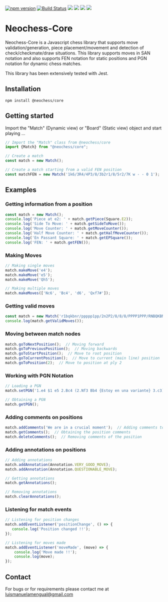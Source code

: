[![npm version](https://badge.fury.io/js/%40neochess%2Fcore.svg)](https://badge.fury.io/js/%40neochess%2Fcore)
[![Build Status](https://travis-ci.org/luismanuelamengual/Neochess-Core.svg?branch=main)](https://travis-ci.org/luismanuelamengual/Neochess-Core)
![](https://img.shields.io/github/forks/luismanuelamengual/Neochess-Core.svg?style=social&label=Fork)
![](https://img.shields.io/github/stars/luismanuelamengual/Neochess-Core.svg?style=social&label=Star)
![](https://img.shields.io/github/watchers/luismanuelamengual/Neochess-Core.svg?style=social&label=Watch)
![](https://img.shields.io/github/followers/luismanuelamengual.svg?style=social&label=Follow)

# Neochess-Core

Neochess-Core is a Javascript chess library that supports move validation/generation, piece placement/movement and detection of check/checkmate/draw situations. This library supports moves in SAN notation and also supports FEN notation for static positions and PGN notation for dynamic chess matches. 

This library has been extensively tested with Jest.

## Installation

```
npm install @neochess/core
```

## Getting started

Import the "Match" (Dynamic view) or "Board" (Static view) object and start playing ...

```js
// Import the "Match" class from @neochess/core
import {Match} from "@neochess/core";

// Create a match
const match = new Match();

// Create a match starting from a valid FEN position 
const matchFEN = new Match('1k6/3R4/4P3/8/3b2r1/8/5r2/7K w - - 0 1');
```

## Examples

### Getting information from a position

```js
const match = new Match();
console.log('Piece at e2: ' + match.getPiece(Square.E2));
console.log('Side To Move: ' + match.getSideToMove());
console.log('Move Counter: ' + match.getMoveCounter());
console.log('Half Move Counter: ' + match.getHalfMoveCounter());
console.log('En Passant Square: ' + match.getEPSquare());
console.log('FEN: ' + match.getFEN());
```

### Making Moves
```js
// Making single moves
match.makeMove('e4');
match.makeMove('e5');
match.makeMove('Qh5');

// Making multiple moves
match.makeMoves(['Nc6', 'Bc4', 'd6', 'Qxf7#']);
```

### Getting valid moves

```js
const match = new Match('r1bqkbnr/ppppp1pp/2n2P2/8/8/8/PPPP1PPP/RNBQKBNR b KQkq - 0 3');
console.log(match.getValidMoves());
```

### Moving between match nodes

```js
match.goToNextPosition();  // Moving forward
match.goToPreviousPosition();  // Moving backwards
match.goToStartPosition();  // Move to root position
match.goToCurrentPosition();  // Move to current (main line) position
match.goToPosition(2);  // Move to position at ply 2
```

### Working with PGN Notation

```js
// Loading a PGN
match.setPGN('1.e4 $1 e5 2.Bc4 (2.Nf3 Bb4 {Estoy en una variante} 3.c3) 2...Nc6 3.Qh5 *');

// Obtaining a PGN
match.getPGN();
```

### Adding comments on positions

```js
match.addComments('We are in a crucial moment');  // Adding comments to a position
match.getComments();  // Obtaining the position comments
match.deleteComments();  // Removing comments of the position
```

### Adding annotations on positions

```js
// Adding annotations
match.addAnnotation(Annotation.VERY_GOOD_MOVE);
match.addAnnotation(Annotation.QUESTIONABLE_MOVE);

// Getting annotations
match.getAnnotations();

// Removing annotations
match.clearAnnotations();
```

### Listening for match events

```js
// Listening for position changes
match.addEventListener('positionChange', () => {
   console.log('Position changed !!');
});

// Listening for moves made
match.addEventListener('moveMade', (move) => {
    console.log('Move made !!');
    console.log(move);
});
```

## Contact

For bugs or for requirements please contact me at luismanuelamengual@gmail.com
